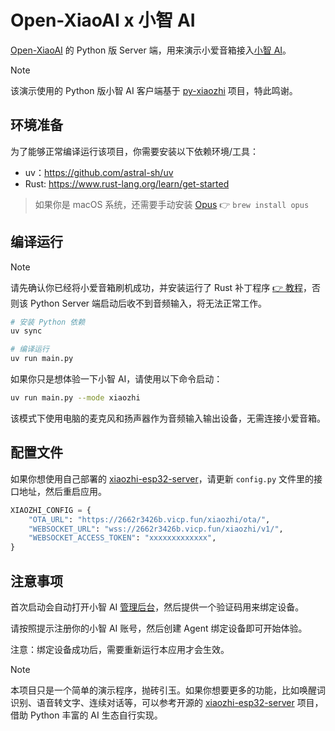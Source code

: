 # Open-XiaoAI x 小智 AI

[Open-XiaoAI](https://github.com/idootop/open-xiaoai) 的 Python 版 Server 端，用来演示小爱音箱接入[小智 AI](https://github.com/78/xiaozhi-esp32)。

> [!NOTE]
> 该演示使用的 Python 版小智 AI 客户端基于 [py-xiaozhi](https://github.com/Huang-junsen/py-xiaozhi) 项目，特此鸣谢。

## 环境准备

为了能够正常编译运行该项目，你需要安装以下依赖环境/工具：

- uv：https://github.com/astral-sh/uv
- Rust: https://www.rust-lang.org/learn/get-started

> 如果你是 macOS 系统，还需要手动安装 [Opus](https://opus-codec.org/) 👉 `brew install opus`

## 编译运行

> [!NOTE]
> 请先确认你已经将小爱音箱刷机成功，并安装运行了 Rust 补丁程序 [👉 教程](../../packages/client-rust/README.md)，否则该 Python Server 端启动后收不到音频输入，将无法正常工作。

```bash
# 安装 Python 依赖
uv sync

# 编译运行
uv run main.py
```

如果你只是想体验一下小智 AI，请使用以下命令启动：

```bash
uv run main.py --mode xiaozhi
```

该模式下使用电脑的麦克风和扬声器作为音频输入输出设备，无需连接小爱音箱。

## 配置文件

如果你想使用自己部署的 [xiaozhi-esp32-server](https://github.com/xinnan-tech/xiaozhi-esp32-server)，请更新 `config.py` 文件里的接口地址，然后重启应用。

```py
XIAOZHI_CONFIG = {
    "OTA_URL": "https://2662r3426b.vicp.fun/xiaozhi/ota/",
    "WEBSOCKET_URL": "wss://2662r3426b.vicp.fun/xiaozhi/v1/",
    "WEBSOCKET_ACCESS_TOKEN": "xxxxxxxxxxxxx",
}
```

## 注意事项

首次启动会自动打开小智 AI [管理后台](https://xiaozhi.me/)，然后提供一个验证码用来绑定设备。

请按照提示注册你的小智 AI 账号，然后创建 Agent 绑定设备即可开始体验。

注意：绑定设备成功后，需要重新运行本应用才会生效。

> [!NOTE]
> 本项目只是一个简单的演示程序，抛砖引玉。如果你想要更多的功能，比如唤醒词识别、语音转文字、连续对话等，可以参考开源的 [xiaozhi-esp32-server](https://github.com/xinnan-tech/xiaozhi-esp32-server) 项目，借助 Python 丰富的 AI 生态自行实现。
